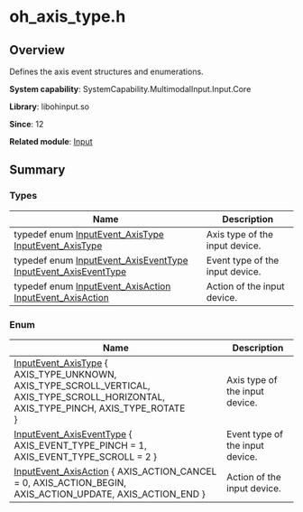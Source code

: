 # oh_axis_type.h


## Overview

Defines the axis event structures and enumerations.

**System capability**: SystemCapability.MultimodalInput.Input.Core

**Library**: libohinput.so

**Since**: 12

**Related module**: [Input](input.md)


## Summary


### Types

| Name| Description| 
| -------- | -------- |
| typedef enum [InputEvent_AxisType](input.md#inputevent_axistype) [InputEvent_AxisType](input.md#inputevent_axistype) | Axis type of the input device. |
| typedef enum [InputEvent_AxisEventType](input.md#inputevent_axiseventtype) [InputEvent_AxisEventType](input.md#inputevent_axiseventtype) | Event type of the input device. | 
| typedef enum [InputEvent_AxisAction](input.md#inputevent_axisaction) [InputEvent_AxisAction](input.md#inputevent_axisaction) | Action of the input device. |


### Enum

| Name| Description| 
| -------- | -------- |
| [InputEvent_AxisType](input.md#inputevent_axistype) {<br>AXIS_TYPE_UNKNOWN, AXIS_TYPE_SCROLL_VERTICAL, AXIS_TYPE_SCROLL_HORIZONTAL, <br>AXIS_TYPE_PINCH, AXIS_TYPE_ROTATE<br>} | Axis type of the input device. | 
| [InputEvent_AxisEventType](input.md#inputevent_axiseventtype) { AXIS_EVENT_TYPE_PINCH = 1, AXIS_EVENT_TYPE_SCROLL = 2 } | Event type of the input device. |
| [InputEvent_AxisAction](input.md#inputevent_axisaction) { AXIS_ACTION_CANCEL = 0, AXIS_ACTION_BEGIN, AXIS_ACTION_UPDATE, AXIS_ACTION_END } | Action of the input device. |
